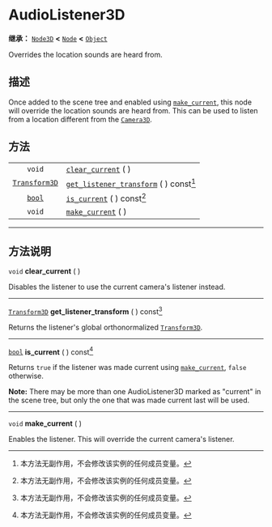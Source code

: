 <!-- ⚠ 请勿编辑本文件 ⚠ -->
<!-- 本文档使用脚本从 WeDot 引擎源码仓库生成。 -->
<!-- 生成脚本：https://github.com/WeDot-Engine/WeDot/tree/master/doc/tools/make_md.py； -->
<!-- 原文件：https://github.com/WeDot-Engine/WeDot/tree/master/doc/classes/AudioListener3D.xml。 -->

<div id="_class_audiolistener3d"></div>

# AudioListener3D

**继承：** [`Node3D`](class_node3d.md) **<** [`Node`](class_node.md) **<** [`Object`](class_object.md)

Overrides the location sounds are heard from.

## 描述

Once added to the scene tree and enabled using [`make_current`](class_audiolistener3d.md#class_audiolistener3d_method_make_current), this node will override the location sounds are heard from. This can be used to listen from a location different from the [`Camera3D`](class_camera3d.md).

## 方法

|||
|:-:|:--|
| `void`                                | [`clear_current`](class_audiolistener3d.md#class_audiolistener3d_method_clear_current) ( )                                 |
| [`Transform3D`](class_transform3d.md) | [`get_listener_transform`](class_audiolistener3d.md#class_audiolistener3d_method_get_listener_transform) ( ) const[^const] |
| [`bool`](class_bool.md)               | [`is_current`](class_audiolistener3d.md#class_audiolistener3d_method_is_current) ( ) const[^const]                         |
| `void`                                | [`make_current`](class_audiolistener3d.md#class_audiolistener3d_method_make_current) ( )                                   |

<!-- rst-class:: classref-section-separator -->

---

## 方法说明

<div id="_class_audiolistener3d_method_clear_current"></div>

`void` **clear_current** ( )<div id="class_audiolistener3d_method_clear_current"></div>

Disables the listener to use the current camera's listener instead.

<!-- rst-class:: classref-item-separator -->

---

<div id="_class_audiolistener3d_method_get_listener_transform"></div>

[`Transform3D`](class_transform3d.md) **get_listener_transform** ( ) const[^const]<div id="class_audiolistener3d_method_get_listener_transform"></div>

Returns the listener's global orthonormalized [`Transform3D`](class_transform3d.md).

<!-- rst-class:: classref-item-separator -->

---

<div id="_class_audiolistener3d_method_is_current"></div>

[`bool`](class_bool.md) **is_current** ( ) const[^const]<div id="class_audiolistener3d_method_is_current"></div>

Returns `true` if the listener was made current using [`make_current`](class_audiolistener3d.md#class_audiolistener3d_method_make_current), `false` otherwise.

 **Note:** There may be more than one AudioListener3D marked as "current" in the scene tree, but only the one that was made current last will be used.

<!-- rst-class:: classref-item-separator -->

---

<div id="_class_audiolistener3d_method_make_current"></div>

`void` **make_current** ( )<div id="class_audiolistener3d_method_make_current"></div>

Enables the listener. This will override the current camera's listener.

[^virtual]: 本方法通常需要用户覆盖才能生效。
[^const]: 本方法无副作用，不会修改该实例的任何成员变量。
[^vararg]: 本方法除了能接受在此处描述的参数外，还能够继续接受任意数量的参数。
[^constructor]: 本方法用于构造某个类型。
[^static]: 调用本方法无需实例，可直接使用类名进行调用。
[^operator]: 本方法描述的是使用本类型作为左操作数的有效运算符。
[^bitfield]: 这个值是由下列位标志构成位掩码的整数。
[^void]: 无返回值。
